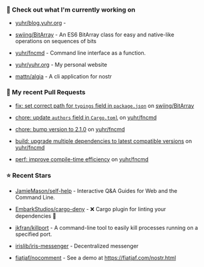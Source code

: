 ### 👷 Check out what I'm currently working on



- [yuhr/blog.yuhr.org](https://github.com/yuhr/blog.yuhr.org) - 

- [swiing/BitArray](https://github.com/swiing/BitArray) - An ES6 BitArray class for easy and native-like operations on sequences of bits 

- [yuhr/fncmd](https://github.com/yuhr/fncmd) - Command line interface as a function.

- [yuhr/yuhr.org](https://github.com/yuhr/yuhr.org) - My personal website

- [mattn/algia](https://github.com/mattn/algia) - A cli application for nostr

### 🔨 My recent Pull Requests



- [fix: set correct path for `typings` field in `package.json`](https://github.com/swiing/BitArray/pull/30) on [swiing/BitArray](https://github.com/swiing/BitArray)

- [chore: update `authors` field in `Cargo.toml`](https://github.com/yuhr/fncmd/pull/55) on [yuhr/fncmd](https://github.com/yuhr/fncmd)

- [chore: bump version to 2.1.0](https://github.com/yuhr/fncmd/pull/54) on [yuhr/fncmd](https://github.com/yuhr/fncmd)

- [build: upgrade multiple dependencies to latest compatible versions](https://github.com/yuhr/fncmd/pull/53) on [yuhr/fncmd](https://github.com/yuhr/fncmd)

- [perf: improve compile-time efficiency](https://github.com/yuhr/fncmd/pull/52) on [yuhr/fncmd](https://github.com/yuhr/fncmd)

### ⭐ Recent Stars



- [JamieMason/self-help](https://github.com/JamieMason/self-help) - Interactive Q&amp;A Guides for Web and the Command Line.

- [EmbarkStudios/cargo-deny](https://github.com/EmbarkStudios/cargo-deny) - ❌ Cargo plugin for linting your dependencies 🦀

- [jkfran/killport](https://github.com/jkfran/killport) - A command-line tool to easily kill processes running on a specified port.

- [irislib/iris-messenger](https://github.com/irislib/iris-messenger) - Decentralized messenger

- [fiatjaf/nocomment](https://github.com/fiatjaf/nocomment) - See a demo at https://fiatjaf.com/nostr.html